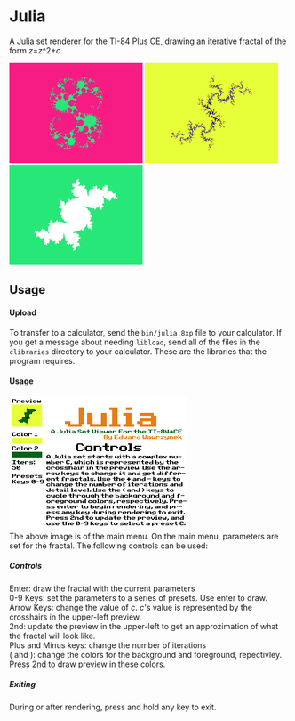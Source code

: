# Julia
A Julia set renderer for the TI-84 Plus CE, drawing an iterative fractal of the form *z*=*z*^2+*c*.

![](images/fractal1.png)
![](images/fractal2.png)
![](images/fractal3.png)

## Usage
#### Upload
To transfer to a calculator, send the `bin/julia.8xp` file to your calculator. If you get a message about needing `libload`, send all of the files in the `clibraries` directory to your calculator. These are the libraries that the program requires.
#### Usage
![](images/menu.png)
<br>The above image is of the main menu. On the main menu, parameters are set for the fractal. The following controls can be used:<br>
##### Controls
Enter: draw the fractal with the current parameters <br>
0-9 Keys: set the parameters to a series of presets. Use enter to draw. <br>
Arrow Keys: change the value of *c*. *c*'s value is represented by the crosshairs in the upper-left preview. <br>
2nd: update the preview in the upper-left to get an approzimation of what the fractal will look like.<br>
Plus and Minus keys: change the number of iterations<br>
( and ): change the colors for the background and foreground, repectivley. Press 2nd to draw preview in these colors.<br>
##### Exiting
During or after rendering, press and hold any key to exit.
